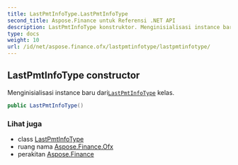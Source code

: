 ```yaml
---
title: LastPmtInfoType.LastPmtInfoType
second_title: Aspose.Finance untuk Referensi .NET API
description: LastPmtInfoType konstruktor. Menginisialisasi instance baru dariLastPmtInfoType kelas.
type: docs
weight: 10
url: /id/net/aspose.finance.ofx/lastpmtinfotype/lastpmtinfotype/
---
```

## LastPmtInfoType constructor

Menginisialisasi instance baru dari[`LastPmtInfoType`](../) kelas.

```csharp
public LastPmtInfoType()
```

### Lihat juga

* class [LastPmtInfoType](../)
* ruang nama [Aspose.Finance.Ofx](../../lastpmtinfotype/)
* perakitan [Aspose.Finance](../../../)


